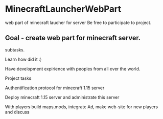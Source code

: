 # MinecraftLauncherWebPart
web part of minecraft laucher for server
Be free to participate to project.


Goal - create web part for minecraft server.
--

subtasks.

Learn how did it :)

Have development expirience with peoples from all over the world.

Project tasks

Authentification protocol for minecraft 1.15 server

Deploy minecraft 1.15 server and administrate this server

With players build maps,mods, integrate Ad, make web-site for new players and discuss
